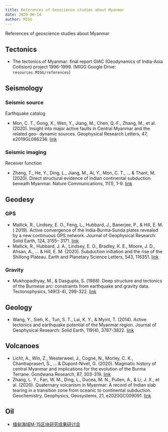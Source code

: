 ```yaml
---
title: References of Geoscience studies about Myanmar
date: 2020-06-14
author: MIGG
---
```


References of geoscience studies about Myanmar

## Tectonics

- The tectonics of Myanmar: final report GIAC (Geodynamics of India-Asia Collision) project 1996-1999. (MIGG Google Drive: `resources.MIGG/references`)


## Seismology

### Seismic source

Earthquake catalog

- Mon, C. T., Gong, X., Wen, Y., Jiang, M., Chen, Q.‐F., Zhang, M., et al. (2020). Insight into major active faults in Central Myanmar and the related geo- dynamic sources. Geophysical Research Letters, 47, e2019GL086236. [link](https://doi.org/10.1029/2019GL086236)


### Seismic imaging

Receiver function

- Zheng, T., He, Y., Ding, L., Jiang, M., Ai, Y., Mon, C. T., ... & Thant, M. (2020). Direct structural evidence of Indian continental subduction beneath Myanmar. Nature Communications, 11(1), 1-9. [link](https://www.nature.com/articles/s41467-020-15746-3)


## Geodesy

### GPS

- Mallick, R., Lindsey, E. O., Feng, L., Hubbard, J., Banerjee, P., & Hill, E. M. ( 2019). Active convergence of the India‐Burma‐Sunda plates revealed by a new continuous GPS network. Journal of Geophysical Research: Solid Earth, 124, 3155– 3171. [link](https://doi.org/10.1029/2018JB016480)
- Mallick, R., Hubbard, J. A., Lindsey, E. O., Bradley, K. E., Moore, J. D., Ahsan, A., ... & Hill, E. M. (2020). Subduction initiation and the rise of the Shillong Plateau. Earth and Planetary Science Letters, 543, 116351. [link](https://doi.org/10.1016/j.epsl.2020.116351)


### Gravity

- Mukhopadhyay, M., & Dasgupta, S. (1988). Deep structure and tectonics of the Burmese arc: constraints from earthquake and gravity data. Tectonophysics, 149(3-4), 299-322. [link](https://doi.org/10.1016/0040-1951(88)90180-1)

## Geology

- Wang, Y., Sieh, K., Tun, S. T., Lai, K. Y., & Myint, T. (2014). Active tectonics and earthquake potential of the Myanmar region. Journal of Geophysical Research: Solid Earth, 119(4), 3767-3822. [link](https://doi.org/10.1002/2013JB010762)


## Volcanoes

- Licht, A., Win, Z., Westerweel, J., Cogné, N., Morley, C. K., Chantraprasert, S., ... & Dupont-Nivet, G. (2020). Magmatic history of central Myanmar and implications for the evolution of the Burma Terrane. Gondwana Research, 87, 303-319. [link](https://doi.org/10.1016/j.gr.2020.06.016)
- Zhang, L. Y., Fan, W. M., Ding, L., Ducea, M. N., Pullen, A., & Li, J. X., et al. (2020). Quaternary volcanism in Myanmar: A record of Indian slab tearing in a transition zone from oceanic to continental subduction. Geochemistry, Geophysics, Geosystems, 21, e2020GC009091. [link](https://doi.org/10.1029/2020GC009091)


## Oil

- [缅甸海域M-15区块研究成果研讨会](https://mp.weixin.qq.com/s/RshpDQHB1Xyn6cxgFl8Tlg)
